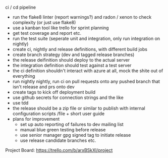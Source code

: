 ci / cd pipeline

- run the flake8 linter (report warnings?) and radon / xenon to check complexity (or just use flake8)
- use a kanban tool like trello for sprint planning
- get test coverage and report etc.
- run the test suite (seperate unit and integration, only run integration on nightly)
- create ci, nightly and release definitions, with different build jobs
- create branch strategy (dev and tagged release branches)
- the release deifinition should deploy to the actual server
- the integration definition should test against a test server
- the ci definition shouldn't interact with azure at all, mock the shite out of everything
- run nightly nightly, run ci on pull requests onto any pushed branch that isn't release and prs onto dev
- create tags to kick off deployment build
- use github secrets for connection strings and the like
- use tdd
- the release should be a zip file or similar to publish with internal configuration scripts /file + short user guide 
- plans for improvement 
	- set up auto reporting of failures to dev mailing list
	- manual blue green testing before release
	- use senior manager gpg signed tag to initiate release
	- use release candidate branches etc.

Project Board:
https://trello.com/b/arxBSkXl/project

